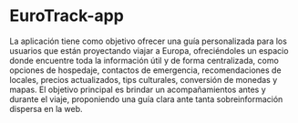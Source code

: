 # EuroTrack-app
La aplicación tiene como objetivo ofrecer una guía personalizada para los usuarios que están proyectando viajar a Europa, ofreciéndoles un espacio donde encuentre toda la información útil y de forma centralizada, como opciones de hospedaje, contactos de emergencia, recomendaciones de locales, precios actualizados, tips culturales, conversión de monedas y mapas. El objetivo principal es brindar un acompañamientos antes y durante el viaje, proponiendo una guía clara ante tanta sobreinformación dispersa en la web.

